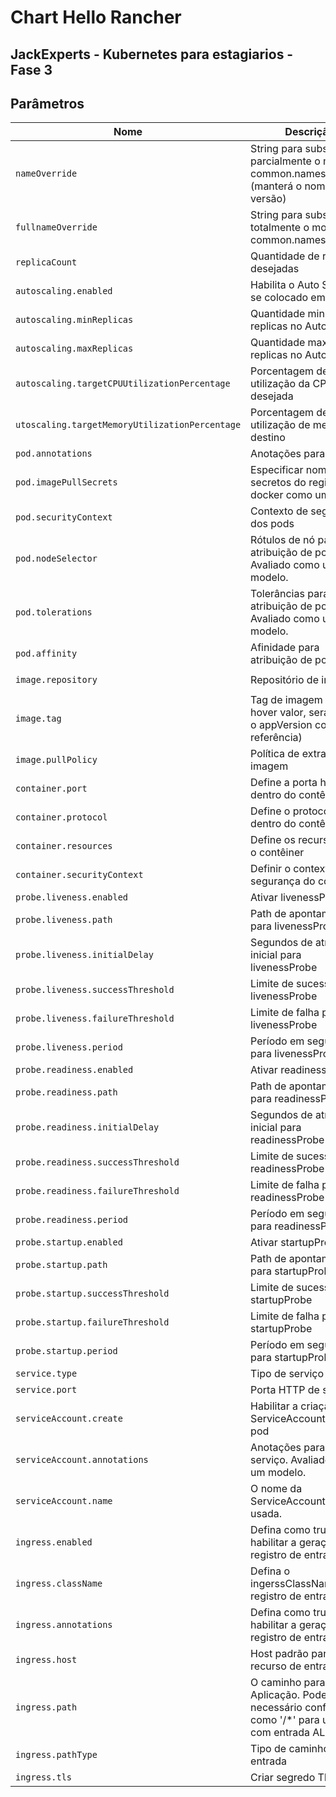 # Chart Hello Rancher

## JackExperts - Kubernetes para estagiarios - Fase 3


## Parâmetros


| Nome                                           | Descrição                                                                                         | Valor                           |
| ---------------------------------------------- | ------------------------------------------------------------------------------------------------- | ------------------------------- |
| `nameOverride`                                 | String para substituir parcialmente o modelo common.names.fullname (manterá o nome da versão)     | `""`                            |
| `fullnameOverride`                             | String para substituir totalmente o modelo common.names.fullname                                  | `""`                            |
| `replicaCount`                                 | Quantidade de replicas desejadas                                                                  | `1`                             |
| `autoscaling.enabled`                          | Habilita o Auto Scaling se colocado em true                                                       | `false`                         |
| `autoscaling.minReplicas`                      | Quantidade minima de replicas no AutoScaling                                                      | `1`                             |
| `autoscaling.maxReplicas`                      | Quantidade maxima de replicas no AutoScaling                                                      | `50`                            |
| `autoscaling.targetCPUUtilizationPercentage`   | Porcentagem de utilização da CPU desejada                                                         | `50`                            |
| `utoscaling.targetMemoryUtilizationPercentage` | Porcentagem de utilização de memória de destino                                                   | `50`                            |
| `pod.annotations`                              | Anotações para pod                                                                                | `{}`                            |
| `pod.imagePullSecrets`                         | Especificar nomes secretos do registro do docker como uma matriz                                  | `[]`                            |
| `pod.securityContext`                          | Contexto de segurança dos pods                                                                    | `{}`                            |
| `pod.nodeSelector`                             | Rótulos de nó para atribuição de pod. Avaliado como um modelo.                                    | `{}`                            |
| `pod.tolerations`                              | Tolerâncias para atribuição de pods. Avaliado como um modelo.                                     | `[]`                            |
| `pod.affinity`                                 | Afinidade para atribuição de pod                                                                  | `{}`                            |
| `image.repository`                             | Repositório de imagens                                                                            | `peteindockerhub/hello-rancher` |
| `image.tag`                                    | Tag de imagem (Se não hover valor, será usado o appVersion como referência)                       | `""`                            |
| `image.pullPolicy`                             | Política de extração de imagem                                                                    | `IfNotPresent`                  |
| `container.port`                               | Define a porta http dentro do contêiner                                                           | `8080`                          |
| `container.protocol`                           | Define o protocolo dentro do contêiner                                                            | `TCP`                           |
| `container.resources`                          | Define os recursos para o contêiner                                                               | `{}`                            |
| `container.securityContext`                    | Definir o contexto de segurança do contêiner                                                      | `{}`                            |
| `probe.liveness.enabled`                       | Ativar livenessProbe                                                                              | `true`                          |
| `probe.liveness.path`                          | Path de apontamento para livenessProbe                                                            | `/`                             |
| `probe.liveness.initialDelay`                  | Segundos de atraso inicial para livenessProbe                                                     | `""`                            |
| `probe.liveness.successThreshold`              | Limite de sucesso para livenessProbe                                                              | `1`                             |
| `probe.liveness.failureThreshold`              | Limite de falha para livenessProbe                                                                | `3`                             |
| `probe.liveness.period`                        | Período em segundos para livenessProbe                                                            | `15`                            |
| `probe.readiness.enabled`                      | Ativar readinessProbe                                                                             | `true`                          |
| `probe.readiness.path`                         | Path de apontamento para readinessProbe                                                           | `/`                             |
| `probe.readiness.initialDelay`                 | Segundos de atraso inicial para readinessProbe                                                    | `""`                            |
| `probe.readiness.successThreshold`             | Limite de sucesso para readinessProbe                                                             | `1`                             |
| `probe.readiness.failureThreshold`             | Limite de falha para readinessProbe                                                               | `3`                             |
| `probe.readiness.period`                       | Período em segundos para readinessProbe                                                           | `10`                            |
| `probe.startup.enabled`                        | Ativar startupProbe                                                                               | `true`                          |
| `probe.startup.path`                           | Path de apontamento para startupProbe                                                             | `/`                             |
| `probe.startup.successThreshold`               | Limite de sucesso para startupProbe                                                               | `1`                             |
| `probe.startup.failureThreshold`               | Limite de falha para startupProbe                                                                 | `10`                            |
| `probe.startup.period`                         | Período em segundos para startupProbe                                                             | `10`                            |
| `service.type`                                 | Tipo de serviço                                                                                   | `ClusterIP`                     |
| `service.port`                                 | Porta HTTP de serviço                                                                             | `80`                            |
| `serviceAccount.create`                        | Habilitar a criação de ServiceAccount para pod                                                    | `false`                         |
| `serviceAccount.annotations`                   | Anotações para conta de serviço. Avaliado como um modelo.                                         | `{}`                            |
| `serviceAccount.name`                          | O nome da ServiceAccount a ser usada.                                                             | `""`                            |
| `ingress.enabled`                              | Defina como true para habilitar a geração de registro de entrada                                  | `false`                         |
| `ingress.className`                            | Defina o ingerssClassName no registro de entrada                                                  | `""`                            |
| `ingress.annotations`                          | Defina como true para habilitar a geração de registro de entrada                                  | `{}`                            |
| `ingress.host`                                 | Host padrão para o recurso de entrada                                                             | `hello-rancher.local`           |
| `ingress.path`                                 | O caminho para a Aplicação. Pode ser necessário configurar como '/*' para usá-lo com entrada ALB. | `/`                             |
| `ingress.pathType`                             | Tipo de caminho de entrada                                                                        | `ImplementationSpecific`        |
| `ingress.tls`                                  | Criar segredo TLS                                                                                 | `[]`                            |

